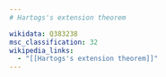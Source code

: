 ```yaml
---
# Hartogs's extension theorem

wikidata: Q383238
msc_classification: 32
wikipedia_links:
  - "[[Hartogs's extension theorem]]"
---
```

